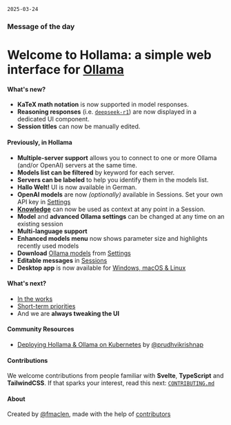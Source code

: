 `2025-03-24`

### Message of the day

# Welcome to Hollama: a simple web interface for [Ollama](https://ollama.ai)

#### What's new?

- **KaTeX math notation** is now supported in model responses.
- **Reasoning responses** (i.e. [`deepseek-r1`](https://ollama.com/library/deepseek-r1)) are now displayed in a dedicated UI component.
- **Session titles** can now be manually edited.

#### Previously, in Hollama

- **Multiple-server support** allows you to connect to one or more Ollama (and/or OpenAI) servers at the same time.
- **Models list can be filtered** by keyword for each server.
- **Servers can be labeled** to help you identify them in the models list.
- **Hallo Welt!** UI is now available in German.
- **OpenAI models** are now _(optionally)_ available in Sessions. Set your own API key in [Settings](/settings)
- **[Knowledge](/knowledge)** can now be used as context at any point in a Session.
- **Model** and **advanced Ollama settings** can be changed at any time on an existing session
- **Multi-language support**
- **Enhanced models menu** now shows parameter size and highlights recently used models
- **Download** [Ollama models](https://ollama.ai/models) from [Settings](/settings)
- **Editable messages** in [Sessions](/sessions)
- **Desktop app** is now available for [Windows, macOS & Linux](https://github.com/fmaclen/hollama/releases)

#### What's next?

- [In the works](https://github.com/fmaclen/hollama/pulls)
- [Short-term priorities](https://github.com/fmaclen/hollama/issues?q=is%3Aissue+is%3Aopen+label%3Apriority)
- And we are **always tweaking the UI**

#### Community Resources

- [Deploying Hollama & Ollama on Kubernetes](https://github.com/prudhvikrishnap/h-ollama-on-k8s/blob/main/guide.md) by [@prudhvikrishnap](https://github.com/prudhvikrishnap/h-ollama-on-k8s/commits?author=prudhvikrishnap)

#### Contributions

We welcome contributions from people familiar with **Svelte**, **TypeScript** and **TailwindCSS**.
If that sparks your interest, read this next: [`CONTRIBUTING.md`](https://github.com/fmaclen/hollama/blob/main/CONTRIBUTING.md)

#### About

Created by [@fmaclen](https://fernando.is), made with the help of [contributors](https://github.com/fmaclen/hollama/graphs/contributors)
